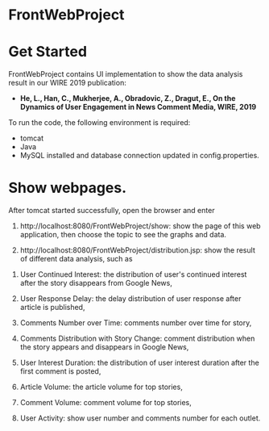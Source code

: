 # FrontWebProject
# Get Started

FrontWebProject contains UI implementation to show the data analysis result in our WIRE 2019 publication:

* **He, L., Han, C., Mukherjee, A., Obradovic, Z., Dragut, E., On the Dynamics of User Engagement in News Comment Media, WIRE, 2019**

To run the code, the following environment is required:
* tomcat
* Java
* MySQL installed and database connection updated in config.properties. 

# Show webpages. 

After tomcat started successfully, open the browser and enter

1. http://localhost:8080/FrontWebProject/show: show the page of this web application, then choose the topic to see the graphs and data.

2. http://localhost:8080/FrontWebProject/distribution.jsp: show the result of different data analysis, such as

1) User Continued Interest: the distribution of user's continued interest after the story disappears from Google News,

2) User Response Delay: the delay distribution of user response after article is published,

3) Comments Number over Time: comments number over time for story,

4) Comments Distribution with Story Change: comment distribution when the story appears and disappears in Google News,

5) User Interest Duration: the distribution of user interest duration after the first comment is posted,

6) Article Volume: the article volume for top stories,

7) Comment Volume: comment volume for top stories,

8) User Activity: show user number and comments number for each outlet.